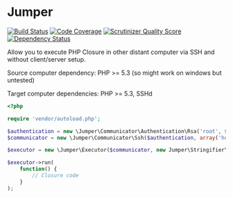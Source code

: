 # Jumper

[![Build Status](https://travis-ci.org/kakawait/Jumper.png?branch=master)](https://travis-ci.org/kakawait/Jumper) [![Code Coverage](https://scrutinizer-ci.com/g/kakawait/Jumper/badges/coverage.png?s=db0c7d6bda59f6b8a1f48a8198bac300990deab0)](https://scrutinizer-ci.com/g/kakawait/Jumper/) [![Scrutinizer Quality Score](https://scrutinizer-ci.com/g/kakawait/Jumper/badges/quality-score.png?s=1f25ddb000cb0e432fd247deb4167531b0628389)](https://scrutinizer-ci.com/g/kakawait/Jumper/) [![Dependency Status](https://www.versioneye.com/user/projects/5312482bec13759c230000da/badge.png)](https://www.versioneye.com/user/projects/5312482bec13759c230000da)

Allow you to execute PHP Closure in other distant computer via SSH and without client/server setup.

Source computer dependency: PHP >= 5.3 (so might work on windows but untested)

Target computer dependencies: PHP >= 5.3, SSHd

```php
<?php

require 'vendor/autoload.php';

$authentication = new \Jumper\Communicator\Authentication\Rsa('root', $_SERVER['HOME'] . '/.ssh/id_rsa');
$communicator = new \Jumper\Communicator\Ssh($authentication, array('host' => '127.0.0.1'));

$executor = new \Jumper\Executor($communicator, new Jumper\Stringifier\Native());

$executor->run(
    function() {
        // Closure code
    }
);
```
